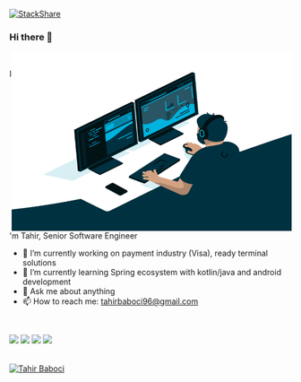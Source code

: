 [![StackShare](http://img.shields.io/badge/tech-stack-0690fa.svg?style=flat)](https://stackshare.io/autoscout24/autoscout24-tech-stack)

### Hi there 👋

<img align="right" alt="GIF" src="code.gif" width="500" height="320" />

<br/>

I'm Tahir, Senior Software Engineer
<br/>

- 🔭 I’m currently working on payment industry (Visa), ready terminal solutions
- 🌱 I’m currently learning Spring ecosystem with kotlin/java and android development
- 💬 Ask me about anything
- 📫 How to reach me: tahirbaboci96@gmail.com


<br/>

![](https://img.shields.io/badge/OS-Mac-informational?style=flat&logo=<LOGO_NAME>&logoColor=white&color=2bbc8a)
![](https://img.shields.io/badge/Editor-Intellij/VSCode-informational?style=flat&logo=<LOGO_NAME>&logoColor=white&color=2bbc8a)
![](https://img.shields.io/badge/Code-Java/kotlin-informational?style=flat&logo=<LOGO_NAME>&logoColor=white&color=2bbc8a)
![](https://img.shields.io/badge/Interest-SoftwareDevelopment-informational?style=flat&logo=<LOGO_NAME>&logoColor=white&color=2bbc8a)

<br/>

<a href="https://github.com/tahirbaboci">
<img align="center" src="https://github-readme-stats.vercel.app/api?username=tahirbaboci&show_icons=true&theme=darcula&show_icons=true&include_all_commits=true&count_private=true" alt="Tahir Baboci" />
</a>
